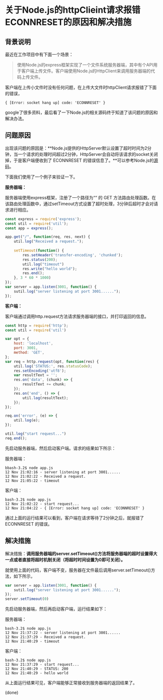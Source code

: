 # 关于Node.js的httpClieint请求报错ECONNRESET的原因和解决措施 #

## 背景说明 ##

最近在工作项目中有下面一个场景：

> 使用Node.js的express框架实现了一个文件系统服务器端，其中有个API用于客户端上传文件。客户端使用Node.js的HttpClient来调用服务器端的代码上传文件。

客户端在上传小文件时没有任何问题，在上传大文件时httpClient请求报错了下面的错误，
```
{ [Error: socket hang up] code: 'ECONNRESET' } 
```

google了很多资料，最后看了一下Node.js的相关源码终于知道了该问题的原因和解决办法。

## 问题原因 ##

出现该问题的原因是：**Node.js提供的HttpServer默认设置了超时时间为2分钟，当一个请求的处理时间超过2分钟，HttpServer会自动将该请求的socket关闭掉，于是客户端便收到了 ECONNRESET 的错误信息了。**可以参考Node.js的[源码](https://github.com/nodejs/node/blob/master/lib/_http_server.js#L247)。

下面我们使用了一个例子来验证一下。

**服务器端：**

服务器端使用express框架，注册了一个路径为““ 的 GET 方法路由处理函数。在该路由处理函数中，通过setTimeout方式设置了超时处理，3分钟后超时才会对请求进行相应。
```Node.js
const express = require('express');
const util = require('util');
const app = express();

app.get("/", function(req, res, next) {
    util.log("Received a request.");
        
    setTimeout(function() {
        res.setHeader('transfer-encoding', 'chunked');
        res.status(200);
        util.log("timeout")
        res.write("hello world");
        res.end();
    }, 3 * 60 * 1000)
});
var server = app.listen(3001, function() {
    sutil.log("server listening at port 3001......");
});
```

**客户端：**

客户端通过调用http.request方法请求服务器端的接口，并打印返回的信息。
```Node.js
const http = require('http');
const util = require('util')

var opt = {
    host: 'localhost',
    port: 3001,
    method: 'GET',
};
var req = http.request(opt, function(res) {
    util.log('STATUS:', res.statusCode);
    res.setEncoding('utf8');
    var resultText = '';
    res.on('data', (chunk) => {
        resultText += chunk;
    });
    res.on('end', () => {
        util.log(resultText);
    });
});

req.on('error', (e) => {
    util.log(e);
});

util.log("start request...")
req.end();
```

先启动服务器端，然后启动客户端。请求的结果如下所示：

服务器端：
```shell
bbash-3.2$ node app.js                                                                                                                                                           
12 Nov 21:02:16 - server listening at port 3001......                                                                                                                              
12 Nov 21:02:22 - Received a request.                                                                                                                                               
12 Nov 21:05:22 - timeout
```

客户端：
```shell
bash-3.2$ node app.js                                                                                                                                                               
12 Nov 21:02:22 - start request...                                                                                                                                                  
12 Nov 21:04:22 - { [Error: socket hang up] code: 'ECONNRESET' }
```

通过上面的运行结果可以看到，客户端在请求等待了2分钟之后，就报错了 ECONNRESET 的错误。

## 解决措施 ##

解决措施：**调用服务器端的server.setTimeout()方法将服务器端的超时设置得大一点或者直接将超时机制关闭（将超时时间设置为0即可关闭）。**

就使用上面的代码，客户端不变，服务器在文件最后调用server.setTimeout()方法，如下所示，
```Node.js
var server = app.listen(3001, function() {
    sutil.log("server listening at port 3001......");
});
server.setTimeout(0)
```

先启动服务器端，然后再启动客户端，运行结果如下：

服务器端：
```shell
bash-3.2$ node app.js    
12 Nov 21:37:22 - server listening at port 3001......                                    
12 Nov 21:37:29 - Received a request.                                                    
12 Nov 21:40:29 - timeout
```


客户端：
```shell
bash-3.2$ node app.js         
12 Nov 21:37:29 - start request...                                                       
12 Nov 21:40:29 - STATUS: 200                                                            
12 Nov 21:40:29 - hello world 
```

从上面运行结果可见，客户端能够正常接收到服务器端的返回结果了。

(done)




